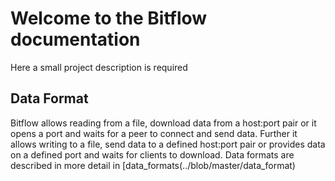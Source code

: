 # Welcome to the Bitflow documentation

Here a small project description is required 



## Data Format

Bitflow allows reading from a file, download data from a host:port pair or it opens a port and waits for a peer to connect and send data. Further it allows writing to a file, send data to a defined host:port pair or provides data on a defined port and waits for clients to download. Data formats are described in more detail in [data_formats(../blob/master/data_format)